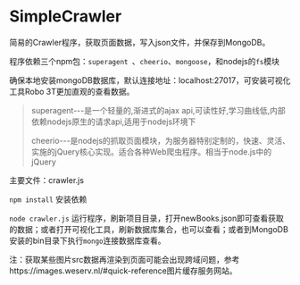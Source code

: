﻿# SimpleCrawler
简易的Crawler程序，获取页面数据，写入json文件，并保存到MongoDB。

程序依赖三个npm包：`superagent `、`cheerio`、`mongoose`，和nodejs的`fs`模块

确保本地安装mongoDB数据库，默认连接地址：localhost:27017，可安装可视化工具Robo 3T更加直观的查看数据。

> superagent---是一个轻量的,渐进式的ajax api,可读性好,学习曲线低,内部依赖nodejs原生的请求api,适用于nodejs环境下
>
> cheerio---是nodejs的抓取页面模块，为服务器特别定制的，快速、灵活、实施的jQuery核心实现。适合各种Web爬虫程序。相当于node.js中的jQuery

主要文件：crawler.js

`npm install` 安装依赖

`node crawler.js` 运行程序，刷新项目目录，打开newBooks.json即可查看获取的数据；或者打开可视化工具，刷新数据库集合，也可以查看；或者到MongoDB安装的bin目录下执行`mongo`连接数据库查看。

注：获取某些图片src数据再渲染到页面可能会出现跨域问题，参考https://images.weserv.nl/#quick-reference图片缓存服务网站。